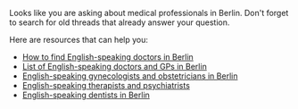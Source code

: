 Looks like you are asking about medical professionals in Berlin. Don't forget to search for old threads that already answer your question.

Here are resources that can help you:

* [How to find English-speaking doctors in Berlin](https://allaboutberlin.com/guides/how-to-find-english-speaking-medical-professionals-in-berlin)
* [List of English-speaking doctors and GPs in Berlin](https://allaboutberlin.com/guides/english-speaking-doctors-berlin)
* [English-speaking gynecologists and obstetricians in Berlin](https://allaboutberlin.com/guides/english-speaking-gynecologists-berlin)
* [English-speaking therapists and psychiatrists](https://allaboutberlin.com/guides/english-speaking-psychiatrists-psychotherapists-berlin)
* [English-speaking dentists in Berlin](https://allaboutberlin.com/guides/list-of-english-speaking-dentists-in-berlin)